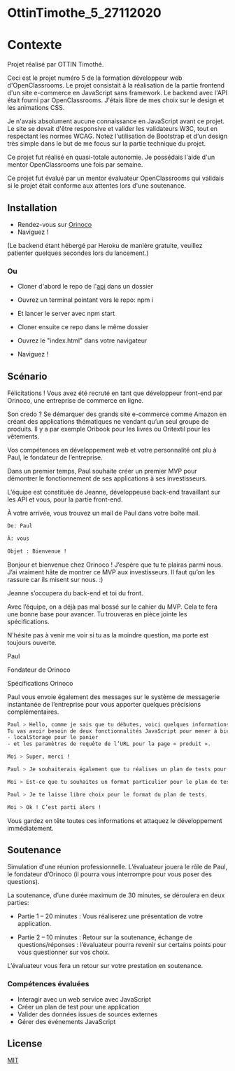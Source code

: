# OttinTimothe_5_27112020
# Contexte

Projet réalisé par OTTIN Timothé. 

Ceci est le projet numéro 5 de la formation développeur web d'OpenClassrooms.
Le projet consistait à la réalisation de la partie frontend d'un site e-commerce en JavaScript sans framework. Le backend avec l'API était fourni par OpenClassrooms. 
J'étais libre de mes choix sur le design et les animations CSS. 

Je n'avais absolument aucune connaissance en JavaScript avant ce projet. Le site se devait d'être responsive et valider les validateurs W3C, tout en respectant les normes WCAG.
Notez l'utilisation de Bootstrap et d'un design très simple dans le but de me focus sur la partie technique du projet. 

Ce projet fut réalisé en quasi-totale autonomie. Je possédais l'aide d'un mentor OpenClassrooms une fois par semaine. 

Ce projet fut évalué par un mentor évaluateur OpenClassrooms qui validais si le projet était conforme aux attentes lors d'une soutenance.

## Installation

- Rendez-vous sur [Orinoco](https://ottin-t.github.io/OttinTimothe_5_27112020/)
- Naviguez !

(Le backend étant hébergé par Heroku de manière gratuite, veuillez patienter quelques secondes lors du lancement.)
### Ou

- Cloner d'abord le repo de l'[api](https://github.com/OpenClassrooms-Student-Center/JWDP5.git ) dans un dossier
- Ouvrez un terminal pointant vers le repo: npm i
- Et lancer le server avec npm start

- Cloner ensuite ce repo dans le même dossier
- Ouvrez le "index.html" dans votre navigateur
- Naviguez !


## Scénario

Félicitations ! Vous avez été recruté en tant que développeur front-end par Orinoco, une entreprise de commerce en ligne. 

Son credo ? Se démarquer des grands site e-commerce comme Amazon en créant des applications thématiques ne vendant qu’un seul groupe de produits. Il y a par exemple Oribook pour les livres ou Oritextil pour les vêtements.

Vos compétences en développement web et votre personnalité ont plu à Paul, le fondateur de l’entreprise.

Dans un premier temps, Paul souhaite créer un premier MVP pour démontrer le fonctionnement de ses applications à ses investisseurs.

L’équipe est constituée de Jeanne, développeuse back-end travaillant sur les API et vous, pour la partie front-end.

À votre arrivée, vous trouvez un mail de Paul dans votre boîte mail.

 
```bash
De: Paul 

À: vous

Objet : Bienvenue !
```

Bonjour et bienvenue chez Orinoco ! J’espère que tu te plairas parmi nous. J’ai vraiment hâte de montrer ce MVP aux investisseurs. Il faut qu’on les rassure car ils misent sur nous. :)

Jeanne s’occupera du back-end et toi du front.

Avec l’équipe, on a déjà pas mal bossé sur le cahier du MVP. Cela te fera une bonne base pour avancer. Tu trouveras en pièce jointe les spécifications.

N'hésite pas à venir me voir si tu as la moindre question, ma porte est toujours ouverte.

Paul

Fondateur de Orinoco

Spécifications Orinoco

Paul vous envoie également des messages sur le système de messagerie instantanée de l’entreprise pour vous apporter quelques précisions complémentaires.

 
```bash
Paul > Hello, comme je sais que tu débutes, voici quelques informations qui pourront t’aider pour réaliser le front de l’application. 
Tu vas avoir besoin de deux fonctionnalités JavaScript pour mener à bien ta missions:
- localStorage pour le panier 
- et les paramètres de requête de l’URL pour la page « produit ».

Moi > Super, merci !

Paul > Je souhaiterais également que tu réalises un plan de tests pour montrer comment l’application devrait être testée.

Moi > Est-ce que tu souhaites un format particulier pour le plan de tests ?

Paul > Je te laisse libre choix pour le format du plan de tests.

Moi > Ok ! C’est parti alors !
```


Vous gardez en tête toutes ces informations et attaquez le développement immédiatement.

## Soutenance

Simulation d'une réunion professionnelle. L’évaluateur jouera le rôle de Paul, le fondateur d’Orinoco (il pourra vous interrompre pour vous poser des questions). 

La soutenance, d’une durée maximum de 30 minutes, se déroulera en deux parties:

- Partie 1 – 20 minutes : Vous réaliserez une présentation de votre application. 

- Partie 2 – 10 minutes : Retour sur la soutenance, échange de questions/réponses : l’évaluateur pourra revenir sur certains points pour vous questionner sur vos choix.

L’évaluateur vous fera un retour sur votre prestation en soutenance.

### Compétences évaluées
- Interagir avec un web service avec JavaScript
- Créer un plan de test pour une application
- Valider des données issues de sources externes
- Gérer des événements JavaScript

## License
[MIT](https://choosealicense.com/licenses/mit/)


